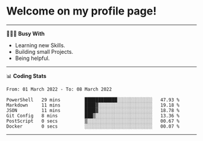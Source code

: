 # Welcome on my profile page!
<!-- print(("dralla"[::-1]+"s").capitalize()) -->

---
👨🏻‍💻 **Busy With**
* Learning new Skills.
* Building small Projects.
* Being helpful.

---
📊 **Coding Stats**
<!--START_SECTION:waka-->

```text
From: 01 March 2022 - To: 08 March 2022

PowerShell   29 mins         ████████████░░░░░░░░░░░░░   47.93 %
Markdown     11 mins         ████▓░░░░░░░░░░░░░░░░░░░░   19.18 %
JSON         11 mins         ████▓░░░░░░░░░░░░░░░░░░░░   18.78 %
Git Config   8 mins          ███▒░░░░░░░░░░░░░░░░░░░░░   13.36 %
PostScript   0 secs          ▒░░░░░░░░░░░░░░░░░░░░░░░░   00.67 %
Docker       0 secs          ░░░░░░░░░░░░░░░░░░░░░░░░░   00.07 %
```

<!--END_SECTION:waka-->
---

